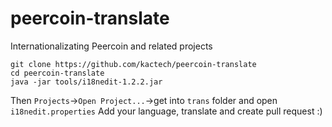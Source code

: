 peercoin-translate
==================

Internationalizating Peercoin and related projects

    git clone https://github.com/kactech/peercoin-translate
    cd peercoin-translate
    java -jar tools/i18nedit-1.2.2.jar 
  
Then `Projects`->`Open Project...`->get into `trans` folder and open `i18nedit.properties`
Add your language, translate and create pull request :)
